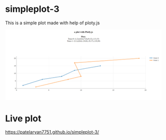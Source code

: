 # simpleplot-3
This is a simple plot made with help of ploty.js

![image](demo.png)

# Live plot

 https://patelaryan7751.github.io/simpleplot-3/